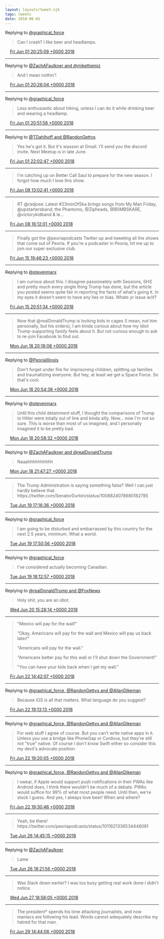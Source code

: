 ```yaml
---
layout: layouts/tweet.njk
tags: tweets
date: 2018-06-01
---
```


Replying to [@graphical\_force](https://twitter.com/graphical_force/status/1002646518174814209)

> Can I crash? I like beer and headlamps\.

<img src="../media/tweet.ico" width="12" /> [Fri Jun 01 20:25:09 +0000 2018](https://twitter.com/timwasson/status/1002647260906344449)

----

Replying to [@ZachAFaulkner and @mikethemiz](https://twitter.com/ZachAFaulkner/status/1002366703517491200)

> And I mean nothin'\!

<img src="../media/tweet.ico" width="12" /> [Fri Jun 01 20:26:04 +0000 2018](https://twitter.com/timwasson/status/1002647490028589062)

----

Replying to [@graphical\_force](https://twitter.com/graphical_force/status/1002653801214595073)

> Less enthusiastic about hiking, unless I can do it while drinking beer and wearing a headlamp\.

<img src="../media/tweet.ico" width="12" /> [Fri Jun 01 20:51:58 +0000 2018](https://twitter.com/timwasson/status/1002654006563557376)

----

Replying to [@TDahlhoff and @RandonGettys](https://twitter.com/@TDahlhoff/status/1002671434433486848)

> Yes he's got it\. But it's wasson at Gmail\. I'll send you the discord invite\. Next Meetup is in late June\.

<img src="../media/tweet.ico" width="12" /> [Fri Jun 01 22:02:47 +0000 2018](https://twitter.com/timwasson/status/1002671828589010945)

----

> I'm catching up on Better Call Saul to prepare for the new season\. I forgot how much I love this show\.

<img src="../media/tweet.ico" width="12" /> [Fri Jun 08 13:02:41 +0000 2018](https://twitter.com/timwasson/status/1005072625650098178)

----

> RT @radjose: Latest \#23minOfSka brings songs from My Man Friday, @upstartersband, the Phantoms, @Zipheads, @B0MBSKARE, @victorykidband &amp; le…

<img src="../media/tweet.ico" width="12" /> [Fri Jun 08 16:12:01 +0000 2018](https://twitter.com/timwasson/status/1005120271181860865)

----

> Finally got the @peoriapodcasts Twitter up and tweeting all the shows that come out of Peoria\. If you're a podcaster in Peoria, hit me up to join our super exclusive club\.

<img src="../media/tweet.ico" width="12" /> [Fri Jun 15 19:46:23 +0000 2018](https://twitter.com/timwasson/status/1007710934868086784)

----

Replying to [@stevenmarx](https://twitter.com/stevenmarx/status/1007455943569936384)

> I am curious about this\. I disagree passionately with Sessions, SHS and pretty much every single thing Trump has done, but the article you posted seems quite fair in reporting the facts of what's going it\. In my eyes it doesn't seem to have any lies or bias\. Whats yr issue w/it?

<img src="../media/tweet.ico" width="12" /> [Fri Jun 15 20:51:34 +0000 2018](https://twitter.com/timwasson/status/1007727338002448384)

----

> Now that @realDonaldTrump is locking kids in cages \(I mean, not him personally, but his orders\), I am kinda curious about how my idiot Trump\-supporting family feels about it\. But not curious enough to ask to re\-join Facebook to find out\.

<img src="../media/tweet.ico" width="12" /> [Mon Jun 18 20:18:08 +0000 2018](https://twitter.com/timwasson/status/1008806088920260609)

----

Replying to [@PeoriaIllinois](https://twitter.com/PeoriaIllinois/status/1008810882401472513)

> Don't forget under fire for imprisoning children, splitting up families and traumatizing everyone\. But hey, at least we get a Space Force\. So that's cool\.

<img src="../media/tweet.ico" width="12" /> [Mon Jun 18 20:54:38 +0000 2018](https://twitter.com/timwasson/status/1008815272877285382)

----

Replying to [@stevenmarx](https://twitter.com/stevenmarx/status/1008717627047456771)

> Until this child detainment stuff, I thought the comparisons of Trump to Hitler were totally out of line and kinda silly\. Now\.\.\. now I'm not so sure\. This is worse than most of us imagined, and I personally imagined it to be pretty bad\.

<img src="../media/tweet.ico" width="12" /> [Mon Jun 18 20:58:32 +0000 2018](https://twitter.com/timwasson/status/1008816253904015361)

----

Replying to [@ZachAFaulkner and @realDonaldTrump](https://twitter.com/ZachAFaulkner/status/1008828417465372673)

> Naaahhhhhhhhhh

<img src="../media/tweet.ico" width="12" /> [Mon Jun 18 21:47:27 +0000 2018](https://twitter.com/timwasson/status/1008828562219073537)

----

> The Trump Administration is saying something false? Well I can just hardly believe that\. https://twitter\.com/SenatorDurbin/status/1008824078680182785

<img src="../media/tweet.ico" width="12" /> [Tue Jun 19 17:16:36 +0000 2018](https://twitter.com/timwasson/status/1009122788802727936)

----

Replying to [@graphical\_force](https://twitter.com/graphical_force/status/1009128566473228288)

> I am going to be disturbed and embarrassed by this country for the next 2\.5 years, minimum\. What a world\.

<img src="../media/tweet.ico" width="12" /> [Tue Jun 19 17:50:56 +0000 2018](https://twitter.com/timwasson/status/1009131431044542464)

----

Replying to [@graphical\_force](https://twitter.com/graphical_force/status/1009132042750185472)

> I've considered actually becoming Canadian\.

<img src="../media/tweet.ico" width="12" /> [Tue Jun 19 18:12:57 +0000 2018](https://twitter.com/timwasson/status/1009136972886167553)

----

Replying to [@realDonaldTrump and @FoxNews](https://twitter.com/realDonaldTrump/status/1009435777992884227)

> Holy shit, you are an idiot\.

<img src="../media/tweet.ico" width="12" /> [Wed Jun 20 15:28:14 +0000 2018](https://twitter.com/timwasson/status/1009457907358928897)

----

> "Mexico will pay for the wall\!"  
>   
> "Okay, Americans will pay for the wall and Mexico will pay us back later\!"  
>   
> "Americans will pay for the wall\."  
>   
> "Americans better pay for this wall or I'll shut down the Government\!"  
>   
> "You can have your kids back when I get my wall\."

<img src="../media/tweet.ico" width="12" /> [Fri Jun 22 14:42:07 +0000 2018](https://twitter.com/timwasson/status/1010171076654100480)

----

Replying to [@graphical\_force, @RandonGettys and @AllanDikeman](https://twitter.com/graphical_force/status/1010237932211499008)

> Because iOS is all that matters\. What language do you suggest?

<img src="../media/tweet.ico" width="12" /> [Fri Jun 22 19:13:13 +0000 2018](https://twitter.com/timwasson/status/1010239300989054976)

----

Replying to [@graphical\_force, @RandonGettys and @AllanDikeman](https://twitter.com/graphical_force/status/1010240458725916677)

> For web stuff I agree of course\. But you can't write native apps in it\. Unless you use a bridge like PhoneGap or Cordova, but they're still not "true" native\. Of course I don't know Swift either so consider this my devil's advocate position\.

<img src="../media/tweet.ico" width="12" /> [Fri Jun 22 19:20:05 +0000 2018](https://twitter.com/timwasson/status/1010241029436596224)

----

Replying to [@graphical\_force, @RandonGettys and @AllanDikeman](https://twitter.com/graphical_force/status/1010241757722939395)

> I swear, if Apple would support push notifications in their PWAs like Android does, I think there wouldn't be much of a debate\. PWAs would suffice for 99% of what most people need\. Until then, we're stuck I guess\. And yes, I always love beer\! When and where?

<img src="../media/tweet.ico" width="12" /> [Fri Jun 22 19:30:46 +0000 2018](https://twitter.com/timwasson/status/1010243718115479552)

----

> Yeah, be there\! https://twitter\.com/peoriapodcasts/status/1011621336534446081

<img src="../media/tweet.ico" width="12" /> [Tue Jun 26 14:45:15 +0000 2018](https://twitter.com/timwasson/status/1011621414980505600)

----

Replying to [@ZachAFaulkner](https://twitter.com/ZachAFaulkner/status/1011675800012247040)

> Lame

<img src="../media/tweet.ico" width="12" /> [Tue Jun 26 18:21:56 +0000 2018](https://twitter.com/timwasson/status/1011675947274301447)

----

> Was Slack down earlier? I was too busy getting real work done I didn't notice\.

<img src="../media/tweet.ico" width="12" /> [Wed Jun 27 18:56:05 +0000 2018](https://twitter.com/timwasson/status/1012046929977626635)

----

> The president\* spends his time attacking journalists, and now maniacs are following his lead\. Words cannot adequately describe my hatred for that man\.

<img src="../media/tweet.ico" width="12" /> [Fri Jun 29 14:44:06 +0000 2018](https://twitter.com/timwasson/status/1012708291963547648)
